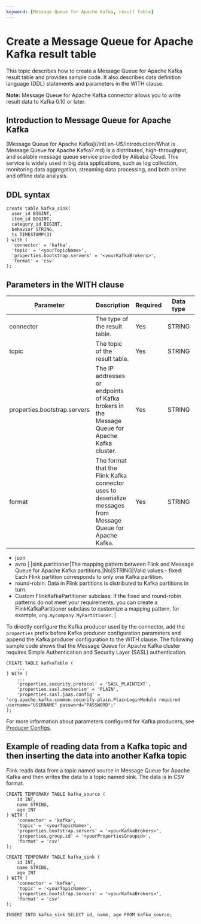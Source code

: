 ```yaml
---
keyword: [Message Queue for Apache Kafka, result table]
---
```


# Create a Message Queue for Apache Kafka result table

This topic describes how to create a Message Queue for Apache Kafka result table and provides sample code. It also describes data definition language \(DDL\) statements and parameters in the WITH clause.

**Note:** Message Queue for Apache Kafka connector allows you to write result data to Kafka 0.10 or later.

## Introduction to Message Queue for Apache Kafka

[Message Queue for Apache Kafka](/intl.en-US/Introduction/What is Message Queue for Apache Kafka?.md) is a distributed, high-throughput, and scalable message queue service provided by Alibaba Cloud. This service is widely used in big data applications, such as log collection, monitoring data aggregation, streaming data processing, and both online and offline data analysis.

## DDL syntax

```
create table kafka_sink(  
  user_id BIGINT,
  item_id BIGINT,
  category_id BIGINT,
  behavior STRING,
  ts TIMESTAMP(3)        
) with (
  'connector' = 'kafka',
  'topic' = '<yourTopicName>',
  'properties.bootstrap.servers' = '<yourKafkaBrokers>',
  'format' = 'csv'
);
```

## Parameters in the WITH clause

|Parameter|Description|Required|Data type|Remarks|
|---------|-----------|--------|---------|-------|
|connector|The type of the result table.|Yes|STRING|Set the value to `kafka`.|
|topic|The topic of the result table.|Yes|STRING|None.|
|properties.bootstrap.servers|The IP addresses or endpoints of Kafka brokers in the Message Queue for Apache Kafka cluster.|Yes|STRING|Format: `host:port,host:port,host:port`. The IP addresses or endpoints are separated by commas \(,\).|
|format|The format that the Flink Kafka connector uses to deserialize messages from Message Queue for Apache Kafka.|Yes|STRING|Valid values:-   csv
-   json
-   avro |
|sink.partitioner|The mapping pattern between Flink and Message Queue for Apache Kafka partitions.|No|STRING|Valid values:-   fixed: Each Flink partition corresponds to only one Kafka partition.
-   round-robin: Data in Flink partitions is distributed to Kafka partitions in turn.
-   Custom FlinkKafkaPartitioner subclass: If the fixed and round-robin patterns do not meet your requirements, you can create a FlinkKafkaPartitioner subclass to customize a mapping pattern, for example, `org.mycompany.MyPartitioner`. |

To directly configure the Kafka producer used by the connector, add the `properties` prefix before Kafka producer configuration parameters and append the Kafka producer configuration to the WITH clause. The following sample code shows that the Message Queue for Apache Kafka cluster requires Simple Authentication and Security Layer \(SASL\) authentication.

```
CREATE TABLE kafkaTable (
    ...
) WITH (
    ...
    'properties.security.protocol' = 'SASL_PLAINTEXT',
    'properties.sasl.mechanism' = 'PLAIN',
    'properties.sasl.jaas.config' = 'org.apache.kafka.common.security.plain.PlainLoginModule required username="USERNAME" password="PASSWORD";'
);
```

For more information about parameters configured for Kafka producers, see [Producer Configs](https://kafka.apache.org/documentation/#producerconfigs).

## Example of reading data from a Kafka topic and then inserting the data into another Kafka topic

Flink reads data from a topic named source in Message Queue for Apache Kafka and then writes the data to a topic named sink. The data is in CSV format.

```
CREATE TEMPORARY TABLE kafka_source (
    id INT,
    name STRING,
    age INT
) WITH (
    'connector' = 'kafka',
    'topic' = '<yourTopicName>',
    'properties.bootstrap.servers' = '<yourKafkaBrokers>',
    'properties.group.id' = '<yourPropertiesGroupid>',
    'format' = 'csv'
);

CREATE TEMPORARY TABLE kafka_sink (
    id INT,
    name STRING,
    age INT
) WITH (
    'connector' = 'kafka',
    'topic' = '<yourTopicName>',
    'properties.bootstrap.servers' = '<yourKafkaBrokers>',
    'format' = 'csv'
);

INSERT INTO kafka_sink SELECT id, name, age FROM kafka_source;
```


